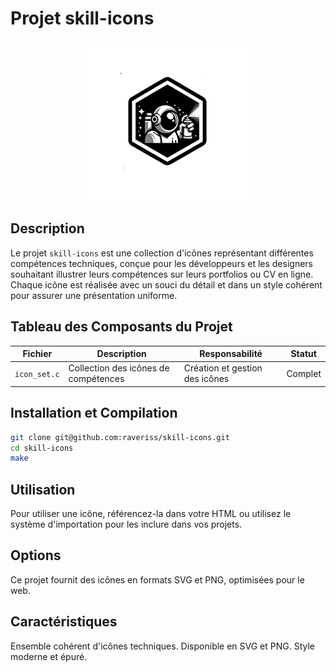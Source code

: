 # Projet skill-icons

<div align="center">
  <img src="https://github.com/raveriss/skill-icons/blob/main/skill_icon.png?raw=true" alt="Badge du projet push_swap">
</div>

## Description

Le projet `skill-icons` est une collection d'icônes représentant différentes compétences techniques, conçue pour les développeurs et les designers souhaitant illustrer leurs compétences sur leurs portfolios ou CV en ligne. Chaque icône est réalisée avec un souci du détail et dans un style cohérent pour assurer une présentation uniforme.

## Tableau des Composants du Projet

| Fichier              | Description                                                              | Responsabilité                                | Statut    |
|----------------------|--------------------------------------------------------------------------|-----------------------------------------------|-----------|
| `icon_set.c`         | Collection des icônes de compétences                                     | Création et gestion des icônes                | Complet   |


## Installation et Compilation

```bash
git clone git@github.com:raveriss/skill-icons.git
cd skill-icons
make
```

## Utilisation
Pour utiliser une icône, référencez-la dans votre HTML ou utilisez le système d'importation pour les inclure dans vos projets.

## Options
Ce projet fournit des icônes en formats SVG et PNG, optimisées pour le web.

## Caractéristiques
Ensemble cohérent d'icônes techniques.
Disponible en SVG et PNG.
Style moderne et épuré.
